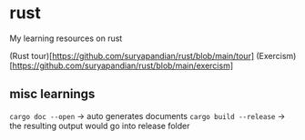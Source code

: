 # rust

My learning resources on rust

(Rust tour)[https://github.com/suryapandian/rust/blob/main/tour]
(Exercism)[https://github.com/suryapandian/rust/blob/main/exercism]


## misc learnings

`cargo doc --open` -> auto generates documents
`cargo build --release` -> the resulting output would go into release folder
